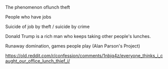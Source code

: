 The phenomenon oflunch theft

People who have jobs

Suicide of job by theft / suicide by crime

Donald Trump is a rich man who keeps taking other people's lunches.   

Runaway domination, games people play (Alan Parson's Project)    

https://old.reddit.com/r/confession/comments/1nbjq4z/everyone_thinks_i_caught_our_office_lunch_thief_i/


